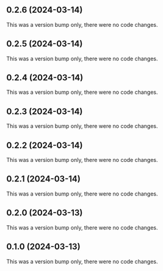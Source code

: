 ## 0.2.6 (2024-03-14)

This was a version bump only, there were no code changes.

## 0.2.5 (2024-03-14)

This was a version bump only, there were no code changes.

## 0.2.4 (2024-03-14)

This was a version bump only, there were no code changes.

## 0.2.3 (2024-03-14)

This was a version bump only, there were no code changes.

## 0.2.2 (2024-03-14)

This was a version bump only, there were no code changes.

## 0.2.1 (2024-03-14)

This was a version bump only, there were no code changes.

## 0.2.0 (2024-03-13)

This was a version bump only, there were no code changes.

## 0.1.0 (2024-03-13)

This was a version bump only, there were no code changes.